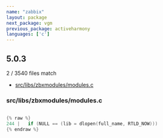 ```yaml
---
name: "zabbix"
layout: package
next_package: vgm
previous_package: activeharmony
languages: ['c']
---
```

## 5.0.3
2 / 3540 files match

 - [src/libs/zbxmodules/modules.c](#srclibszbxmodulesmodulesc)

### src/libs/zbxmodules/modules.c

```c

{% raw %}
244 | 	if (NULL == (lib = dlopen(full_name, RTLD_NOW)))
{% endraw %}

```